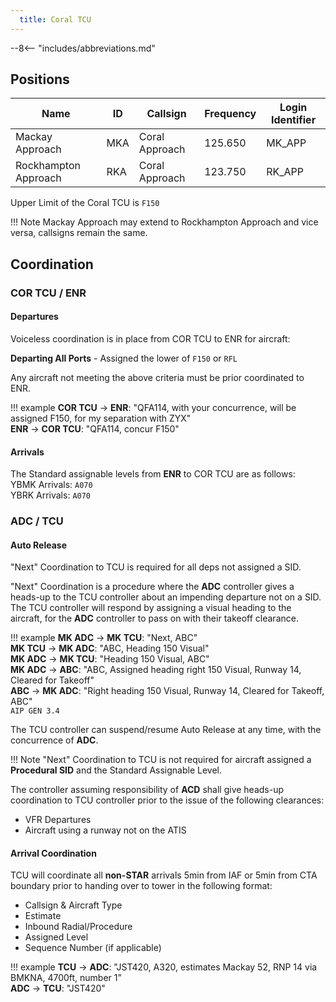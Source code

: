 ```yaml
---
  title: Coral TCU
---
```


--8<-- "includes/abbreviations.md"

## Positions

| Name               | ID      | Callsign       | Frequency        | Login Identifier              |
| ------------------ | --------------| -------------- | ---------------- | ---------------------|
| Mackay Approach  | MKA | Coral Approach  | 125.650       | MK_APP    |
| Rockhampton Approach  | RKA | Coral Approach   | 123.750        | RK_APP                 |

Upper Limit of the Coral TCU is `F150`

!!! Note
    Mackay Approach may extend to Rockhampton Approach and vice versa, callsigns remain the same.

## Coordination

### COR TCU / ENR
#### Departures
Voiceless coordination is in place from COR TCU to ENR for aircraft:  

**Departing All Ports** - Assigned the lower of `F150` or `RFL`  

Any aircraft not meeting the above criteria must be prior coordinated to ENR.

!!! example
    **COR TCU** -> **ENR**: "QFA114, with your concurrence, will be assigned F150, for my separation with ZYX"  
    **ENR** -> **COR TCU**: "QFA114, concur F150"  

#### Arrivals
The Standard assignable levels from **ENR** to COR TCU are as follows:  
YBMK Arrivals: `A070`  
YBRK Arrivals: `A070`

### ADC / TCU
#### Auto Release

"Next" Coordination to TCU is required for all deps not assigned a SID.

"Next" Coordination is a procedure where the **ADC** controller gives a heads-up to the TCU controller about an impending departure not on a SID. The TCU controller will respond by assigning a visual heading to the aircraft, for the **ADC** controller to pass on with their takeoff clearance.

!!! example
    **MK ADC** -> **MK TCU**: "Next, ABC"  
    **MK TCU** -> **MK ADC**: "ABC, Heading 150 Visual"  
    **MK ADC** -> **MK TCU**: "Heading 150 Visual, ABC"  
    **MK ADC** -> **ABC**: "ABC, Assigned heading right 150 Visual, Runway 14, Cleared for Takeoff"  
    **ABC** -> **MK ADC**: "Right heading 150 Visual, Runway 14, Cleared for Takeoff, ABC"  
    `AIP GEN 3.4`

The TCU controller can suspend/resume Auto Release at any time, with the concurrence of **ADC**.

!!! Note
    "Next" Coordination to TCU is not required for aircraft assigned a **Procedural SID** and the Standard Assignable Level.

The controller assuming responsibility of **ACD** shall give heads-up coordination to TCU controller prior to the issue of the following clearances:  

- VFR Departures  
- Aircraft using a runway not on the ATIS

#### Arrival Coordination
TCU will coordinate all **non-STAR** arrivals 5min from IAF or 5min from CTA boundary prior to handing over to tower in the following format:

- Callsign & Aircraft Type
- Estimate
- Inbound Radial/Procedure
- Assigned Level
- Sequence Number (if applicable)

!!! example
    **TCU** -> **ADC**: "JST420, A320, estimates Mackay 52, RNP 14 via BMKNA, 4700ft, number 1”  
    **ADC** -> **TCU**: "JST420"